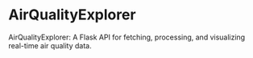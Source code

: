 # AirQualityExplorer
AirQualityExplorer: A Flask API for fetching, processing, and visualizing real-time air quality data.
